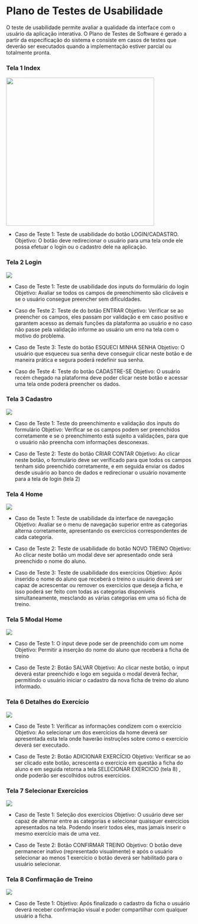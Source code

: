 # Plano de Testes de Usabilidade

O teste de usabilidade permite avaliar a qualidade da interface com o usuário da aplicação interativa. O Plano de Testes de Software é gerado a partir da especificação do sistema e consiste em casos de testes que deverão ser executados quando a implementação estiver parcial ou totalmente pronta.

### Tela 1 Index

<img src="https://user-images.githubusercontent.com/103080396/227782232-7f8d2bc3-df43-4e97-ab0f-b099fef496bd.jpg" width="400px"/> 

- Caso de Teste 1: Teste de usabilidade do botão LOGIN/CADASTRO.
Objetivo: O botão deve redirecionar o usuário para uma tela onde ele possa efetuar o login ou o cadastro dele na aplicação.

### Tela 2 Login

<img src="https://user-images.githubusercontent.com/103080396/227782234-e99e9ba8-2564-4024-bc35-8f63344f6985.jpg" />  

- Caso de Teste 1: Teste de usabilidade dos inputs do formulário do login
Objetivo: Avaliar se todos os campos de preenchimento são clicáveis e se o usuário consegue preencher sem dificuldades.

- Caso de Teste 2: Teste de  do botão ENTRAR
Objetivo: Verificar se ao preencher os campos, eles passam por validação e em caso positivo e garantem acesso as demais funções da plataforma ao usuário e no caso não passe pela validação informe ao usuário um erro na tela com o motivo do problema.

- Caso de Teste 3: Teste do botão ESQUECI MINHA SENHA
Objetivo: O usuário que esqueceu sua senha deve conseguir clicar neste botão e de maneira prática e segura poderá redefinir sua senha.

- Caso de Teste 4: Teste do botão CADASTRE-SE
Objetivo: O usuário recém chegado na plataforma deve poder clicar neste botão e acessar uma tela onde poderá preencher os dados.

### Tela 3 Cadastro

<img src="https://user-images.githubusercontent.com/103080396/227782235-9ed81a1b-5ebe-490a-912b-e4654c89a2e9.jpg" />  

- Caso de Teste 1: Teste do preenchimento e validação dos inputs do formulário
Objetivo: Verificar se os campos podem ser preenchidos corretamente e se o preenchimento está sujeito a validações, para que o usuário não preencha com informações desconexas.

- Caso de Teste 2: Teste do botão CRIAR CONTAR
Objetivo: Ao clicar neste botão, o formulário deve ser verificado para que todos os campos tenham sido preenchido corretamente, e em seguida enviar os dados desde usuário ao banco de dados e redirecionar o usuário novamente para a tela de login (tela 2)

### Tela 4 Home

<img src="https://user-images.githubusercontent.com/103080396/227782236-b3a1caa0-409f-4737-a1b8-d830371bf6a3.jpg" />  

- Caso de Teste 1: Teste de usabilidade da interface de navegação
Objetivo: Avaliar se o menu de navegação superior entre as categorias alterna corretamente, apresentando os exercícios correspondentes de cada categoria.

- Caso de Teste 2: Teste de usabilidade do botão NOVO TREINO
Objetivo: Ao clicar neste botão um modal deve ser apresentado onde será preenchido o nome do aluno.

- Caso de Teste 3: Teste de usabilidade dos exercícios
Objetivo: Após inserido o nome do aluno que receberá o treino o usuário deverá ser capaz de acrescentar ou remover os exercícios que deseja a ficha, e isso poderá ser feito com todas as categorias disponíveis simultaneamente, mesclando as várias categorias em uma só ficha de treino.

### Tela 5 Modal Home

<img src="https://user-images.githubusercontent.com/103080396/227782237-70e0f061-83d5-41a0-92a9-a178a23fbb40.jpg" />  

- Caso de Teste 1: O input deve pode ser de preenchido com um nome
Objetivo: Permitir a inserção do nome do aluno que receberá a ficha de treino

- Caso de Teste 2: Botão SALVAR
Objetivo: Ao clicar neste botão, o input deverá estar preenchido e logo em seguida o modal deverá fechar, permitindo o usuário iniciar o cadastro da nova ficha de treino do aluno informado.

### Tela 6 Detalhes do Exercício

<img src="https://user-images.githubusercontent.com/103080396/227782239-c0de95f2-94e9-4f58-9fd9-6a279c1bfb51.jpg" />  

- Caso de Teste 1: Verificar as informações condizem com o exercício
Objetivo: Ao selecionar um dos exercícios da home deverá ser apresentada esta tela onde haverão instruções sobre como o exercício deverá ser executado.

- Caso de Teste 2: Botão ADICIONAR EXERCÍCIO
Objetivo: Verificar se ao ser clicado este botão, acrescenta o exercício em questão a ficha do aluno e em seguida retorna a tela SELECIONAR EXERCICIO (tela 8) , onde poderão ser escolhidos outros exercícios.

### Tela 7 Selecionar Exercícios

<img src="https://user-images.githubusercontent.com/103080396/227782232-7f8d2bc3-df43-4e97-ab0f-b099fef496bd.jpg" /> 

- Caso de Teste 1: Seleção dos exercícios
Objetivo: O usuário deve ser capaz de alternar entre as categorias e selecionar quaisquer exercícios apresentados na tela. Podendo inserir todos eles, mas jamais inserir o mesmo exercício mais de uma vez.

- Caso de Teste 2: Botão CONFIRMAR TREINO
Objetivo: O botão deve permanecer inativo (representado visualmente) e após o usuário selecionar ao menos 1 exercício o botão deverá ser habilitado para o usuário selecionar.

### Tela 8 Confirmação de Treino

<img src="https://user-images.githubusercontent.com/103080396/227782241-741d17c9-61e5-4974-b4f8-34bc2a27c527.jpg" />  

- Caso de  Teste 1:
Objetivo: Após finalizado o cadastro da ficha o usuário deverá receber confirmação visual e poder compartilhar com qualquer usuário a ficha.
